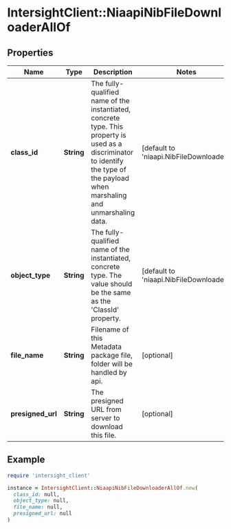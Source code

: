 # IntersightClient::NiaapiNibFileDownloaderAllOf

## Properties

| Name | Type | Description | Notes |
| ---- | ---- | ----------- | ----- |
| **class_id** | **String** | The fully-qualified name of the instantiated, concrete type. This property is used as a discriminator to identify the type of the payload when marshaling and unmarshaling data. | [default to &#39;niaapi.NibFileDownloader&#39;] |
| **object_type** | **String** | The fully-qualified name of the instantiated, concrete type. The value should be the same as the &#39;ClassId&#39; property. | [default to &#39;niaapi.NibFileDownloader&#39;] |
| **file_name** | **String** | Filename of this Metadata package file, folder will be handled by api. | [optional] |
| **presigned_url** | **String** | The presigned URL from server to download this file. | [optional] |

## Example

```ruby
require 'intersight_client'

instance = IntersightClient::NiaapiNibFileDownloaderAllOf.new(
  class_id: null,
  object_type: null,
  file_name: null,
  presigned_url: null
)
```

